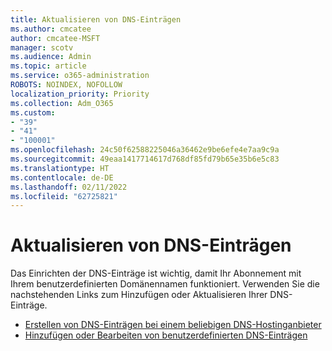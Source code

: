```yaml
---
title: Aktualisieren von DNS-Einträgen
ms.author: cmcatee
author: cmcatee-MSFT
manager: scotv
ms.audience: Admin
ms.topic: article
ms.service: o365-administration
ROBOTS: NOINDEX, NOFOLLOW
localization_priority: Priority
ms.collection: Adm_O365
ms.custom:
- "39"
- "41"
- "100001"
ms.openlocfilehash: 24c50f62588225046a36462e9be6efe4e7aa9c9a
ms.sourcegitcommit: 49eaa1417714617d768df85fd79b65e35b6e5c83
ms.translationtype: HT
ms.contentlocale: de-DE
ms.lasthandoff: 02/11/2022
ms.locfileid: "62725821"
---
```

# <a name="update-dns-records"></a>Aktualisieren von DNS-Einträgen

Das Einrichten der DNS-Einträge ist wichtig, damit Ihr Abonnement mit Ihrem benutzerdefinierten Domänennamen funktioniert. Verwenden Sie die nachstehenden Links zum Hinzufügen oder Aktualisieren Ihrer DNS-Einträge.
  
- [Erstellen von DNS-Einträgen bei einem beliebigen DNS-Hostinganbieter](https://docs.microsoft.com/microsoft-365/admin/get-help-with-domains/create-dns-records-at-any-dns-hosting-provider)  
- [Hinzufügen oder Bearbeiten von benutzerdefinierten DNS-Einträgen](https://docs.microsoft.com/microsoft-365/admin/dns/add-or-edit-custom-dns-records)
